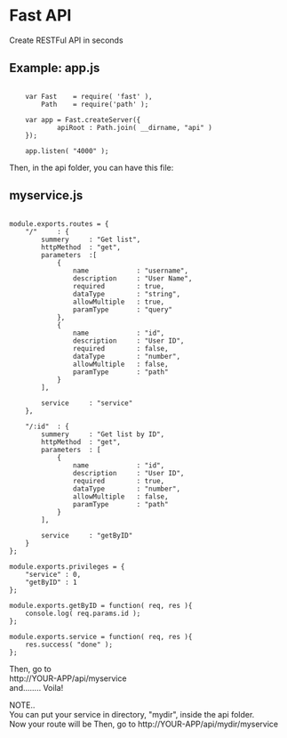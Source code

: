 Fast API
========

Create RESTFul API in seconds

Example:
app.js
--------------
<pre><code>
    var Fast    = require( 'fast' ),
        Path    = require('path' );

    var app = Fast.createServer({
            apiRoot : Path.join( __dirname, "api" )
    });

    app.listen( "4000" );
</code></pre>

Then, in the api folder, you can have this file:

myservice.js
--------------
<pre><code>
module.exports.routes = {
	"/"  	: {
		summery 	: "Get list",
		httpMethod 	: "get",
		parameters 	:[
			{
				name            : "username",
				description     : "User Name",
				required 	    : true,
				dataType 		: "string",
				allowMultiple 	: true,
				paramType 		: "query"
			},
			{
				name 			: "id",
				description 	: "User ID",
				required 		: false,
				dataType 		: "number",
				allowMultiple 	: false,
				paramType 		: "path"
			}
		],

		service 	: "service"
	},

	"/:id" 	: {
		summery 	: "Get list by ID",
		httpMethod 	: "get",
		parameters	: [
			{
			    name            : "id",
			    description     : "User ID",
			    required        : true,
			    dataType        : "number",
			    allowMultiple   : false,
			    paramType       : "path"
			}
		],

		service 	: "getByID"
	}
};

module.exports.privileges = {
	"service" : 0,
	"getByID" : 1
};

module.exports.getByID = function( req, res ){
	console.log( req.params.id );
};

module.exports.service = function( req, res ){
	res.success( "done" );
};
</code></pre>

Then, go to <br>
http://YOUR-APP/api/myservice<br>
and........ Voila!

NOTE..<br>
You can put your service in directory, "mydir", inside the api folder.<br>
Now your route will be Then, go to http://YOUR-APP/api/mydir/myservice
